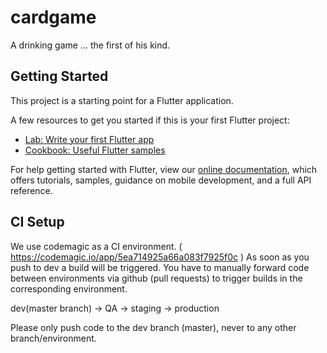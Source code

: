 # cardgame

A drinking game ... the first of his kind.

## Getting Started

This project is a starting point for a Flutter application.

A few resources to get you started if this is your first Flutter project:

- [Lab: Write your first Flutter app](https://flutter.dev/docs/get-started/codelab)
- [Cookbook: Useful Flutter samples](https://flutter.dev/docs/cookbook)

For help getting started with Flutter, view our
[online documentation](https://flutter.dev/docs), which offers tutorials,
samples, guidance on mobile development, and a full API reference.

## CI Setup

We use codemagic as a CI environment. ( https://codemagic.io/app/5ea714925a66a083f7925f0c )
As soon as you push to dev a build will be triggered.
You have to manually forward code between environments via github (pull requests) to trigger builds in the corresponding environment.

dev(master branch) -> QA -> staging -> production

Please only push code to the dev branch (master), never to any other branch/environment.